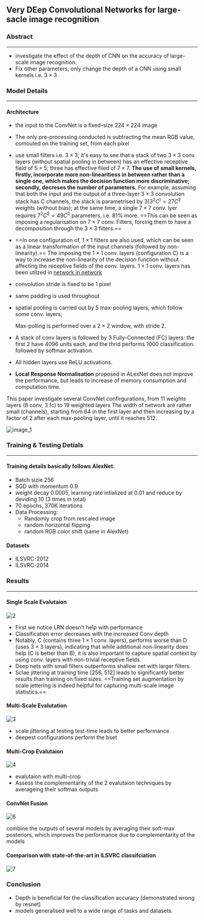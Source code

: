 ## Very DEep Convolutional Networks for large-sacle image recognition



### Abstract

------

- investigate the effect of the depth of CNN on the accuracy of large-scale image recognition.
- Fix other parameters, only change the depth of a CNN using small kernels i.e. $3 \times 3$



### Model Details

------

#### Architecture

- the input to the ConvNet is a fixed-size $224 \times 224$ image

- The only pre-processing conducted is subtracting the mean RGB value, comouted on the training set, from each pixel

- use small filters i.e. $3 \times 3$; it's easy to see that a stack of two $3 \times 3$ conv. layers (without spatial pooling in between) has an effective receptive field of $5 \times 5$; three has effective filed of $7 \times 7$. **The use of small kernels, firstly, incorporate more non-linearitiess in between rather than a single one, which makes the decision function more discriminative; secondly, decreses the number of parameters.** For example, assuming that both the input and the output of a three-layer $3 \times 3$ convolution stack has C channels, the stack is parametrised by $3(3^2C^) = 27C^2$ weights (without bias); at the same time, a single $7 \times 7$ conv. lyer requires $7^2C^2 = 49C^2$ parameters, i.e. 81% more. ==This can be seen as imposing a regularisation on $7 \times 7$ conv. Filters, forcing them to have a decomposition through the $3 \times 3$ filters.==

- ==In one configuration of, $1 \times 1$ filters are also used, which can be seen as a linear transformation of the input channels (followed by non-linearity).== The imposing the $1 \times 1$ conv. layers (configuration C) is a way to increase the non-linearity of the decision function without affecting the receptive fields of the conv. layers. $1 \times 1​$ conv. layers has been utilzed in [network in network](https://arxiv.org/abs/1312.4400)

- convolution stride is fixed to be 1 pixel

- same padding is used throughout

- spatial pooling is carried out by 5 max-pooling layers, which follow some conv. layers;

   Max-polling is performed over a $2 \times 2$ window, with stride 2.

- A stack of conv layers is followed by 3 Fully-Connected (FC) layers: the first 2 have 4096 units each, and the thrid performs 1000 classification. followed by softmax activation.

- All hidden layers use ReLU activations.

- **Local Response Normalisation** proposed in ALexNet does not improve the performance, but leads to increase of memory consumption and computation time.

This paper investigate several ConvNet confirgurations, from 11 weights layers (8 conv, 3 fc) to 19 weighted layers The width of network are rather small (channels), starting from 64 in the first layer and then increasing by a factor of 2 after each max-pooling layer, until it reaches 512.

![image_1](/Users/leon/Projects/paper-notes/Very-Deep-Convolutional-Networks-for-Large-Scale-Image-Recognization/res/1.png)



### Training & Testing Detials

------

#### Training details basically follows AlexNet.

- Batch sizie 256
- SGD with momentum 0.9
- weight decay 0.0005, learning rate intialized at 0.01 and reduce by deviding 10 (3 times in total)
- 70 epochs, 370K iterations
- Data Processing:
  - Randomly crop from rescaled image
  - random horizontal flipping
  - random RGB color shift (same in AlexNet)

#### Datasets

- ILSVRC-2012
- ILSVRC-2014



### Results

------

#### Single Scale Evalutaion

![2](/Users/leon/Projects/paper-notes/Very-Deep-Convolutional-Networks-for-Large-Scale-Image-Recognization/res/2.png)

- First we notice LRN doesn't help with performance
- Classification error decreases with the increased Conv depth
- Notably, C (contains three $1 \times 1$ conv. layers), performs worse than D (uses $3 \times 3$  layers), indicating that while additional non-linearity does help (C is better than B), it is also important to capture spatial context by using conv. layers with non-trivial receptive fields.
- Deep nets with small filters outperforms shallow net with larger filters.
- Sclae jittering at training time [256, 512] leads to significantly better results than training on fixed sizes. ==Training set augmentation by scale jettering is indeed helpful for capturing multi-scale image statistics.==



#### Multi-Scale Evalutation

![3](/Users/leon/Projects/paper-notes/Very-Deep-Convolutional-Networks-for-Large-Scale-Image-Recognization/res/3.png)

- scale jittering at testing test-time leads to better performance
- deepest configurations perform the bset



#### Multi-Crop Evalutaion

![4](/Users/leon/Projects/paper-notes/Very-Deep-Convolutional-Networks-for-Large-Scale-Image-Recognization/res/4.png)

- evalutaion with multi-crop
- Assess the complementarity of the 2 evalutaion techniques by averageing their softmax outputs

#### ConvNet Fusion

![6](/Users/leon/Projects/paper-notes/Very-Deep-Convolutional-Networks-for-Large-Scale-Image-Recognization/res/6.png)

combine the outputs of several models by averaging their soft-max posteriors, which improves the performance due to complementarity of the models

#### Comparison with state-of-the-art in ILSVRC classifciation

![7](/Users/leon/Projects/paper-notes/Very-Deep-Convolutional-Networks-for-Large-Scale-Image-Recognization/res/7.png)



### Conclusion

- Depth is beneficial for the classification accuracy (demonstrated wrong by resnet)
- models generalised well to a wide range of tasks and datasets.